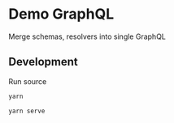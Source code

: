 # Demo GraphQL

Merge schemas, resolvers into single GraphQL

## Development

Run source

```sh
yarn

yarn serve
```

